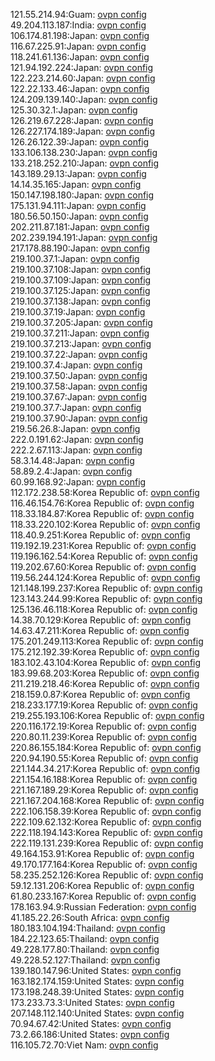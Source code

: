 121.55.214.94:Guam: [ovpn config](vpn/121_55_214_94.ovpn)  
49.204.113.187:India: [ovpn config](vpn/49_204_113_187.ovpn)  
106.174.81.198:Japan: [ovpn config](vpn/106_174_81_198.ovpn)  
116.67.225.91:Japan: [ovpn config](vpn/116_67_225_91.ovpn)  
118.241.61.136:Japan: [ovpn config](vpn/118_241_61_136.ovpn)  
121.94.192.224:Japan: [ovpn config](vpn/121_94_192_224.ovpn)  
122.223.214.60:Japan: [ovpn config](vpn/122_223_214_60.ovpn)  
122.22.133.46:Japan: [ovpn config](vpn/122_22_133_46.ovpn)  
124.209.139.140:Japan: [ovpn config](vpn/124_209_139_140.ovpn)  
125.30.32.1:Japan: [ovpn config](vpn/125_30_32_1.ovpn)  
126.219.67.228:Japan: [ovpn config](vpn/126_219_67_228.ovpn)  
126.227.174.189:Japan: [ovpn config](vpn/126_227_174_189.ovpn)  
126.26.122.39:Japan: [ovpn config](vpn/126_26_122_39.ovpn)  
133.106.138.230:Japan: [ovpn config](vpn/133_106_138_230.ovpn)  
133.218.252.210:Japan: [ovpn config](vpn/133_218_252_210.ovpn)  
143.189.29.13:Japan: [ovpn config](vpn/143_189_29_13.ovpn)  
14.14.35.165:Japan: [ovpn config](vpn/14_14_35_165.ovpn)  
150.147.198.180:Japan: [ovpn config](vpn/150_147_198_180.ovpn)  
175.131.94.111:Japan: [ovpn config](vpn/175_131_94_111.ovpn)  
180.56.50.150:Japan: [ovpn config](vpn/180_56_50_150.ovpn)  
202.211.87.181:Japan: [ovpn config](vpn/202_211_87_181.ovpn)  
202.239.194.191:Japan: [ovpn config](vpn/202_239_194_191.ovpn)  
217.178.88.190:Japan: [ovpn config](vpn/217_178_88_190.ovpn)  
219.100.37.1:Japan: [ovpn config](vpn/219_100_37_1.ovpn)  
219.100.37.108:Japan: [ovpn config](vpn/219_100_37_108.ovpn)  
219.100.37.109:Japan: [ovpn config](vpn/219_100_37_109.ovpn)  
219.100.37.125:Japan: [ovpn config](vpn/219_100_37_125.ovpn)  
219.100.37.138:Japan: [ovpn config](vpn/219_100_37_138.ovpn)  
219.100.37.19:Japan: [ovpn config](vpn/219_100_37_19.ovpn)  
219.100.37.205:Japan: [ovpn config](vpn/219_100_37_205.ovpn)  
219.100.37.211:Japan: [ovpn config](vpn/219_100_37_211.ovpn)  
219.100.37.213:Japan: [ovpn config](vpn/219_100_37_213.ovpn)  
219.100.37.22:Japan: [ovpn config](vpn/219_100_37_22.ovpn)  
219.100.37.4:Japan: [ovpn config](vpn/219_100_37_4.ovpn)  
219.100.37.50:Japan: [ovpn config](vpn/219_100_37_50.ovpn)  
219.100.37.58:Japan: [ovpn config](vpn/219_100_37_58.ovpn)  
219.100.37.67:Japan: [ovpn config](vpn/219_100_37_67.ovpn)  
219.100.37.7:Japan: [ovpn config](vpn/219_100_37_7.ovpn)  
219.100.37.90:Japan: [ovpn config](vpn/219_100_37_90.ovpn)  
219.56.26.8:Japan: [ovpn config](vpn/219_56_26_8.ovpn)  
222.0.191.62:Japan: [ovpn config](vpn/222_0_191_62.ovpn)  
222.2.67.113:Japan: [ovpn config](vpn/222_2_67_113.ovpn)  
58.3.14.48:Japan: [ovpn config](vpn/58_3_14_48.ovpn)  
58.89.2.4:Japan: [ovpn config](vpn/58_89_2_4.ovpn)  
60.99.168.92:Japan: [ovpn config](vpn/60_99_168_92.ovpn)  
112.172.238.58:Korea Republic of: [ovpn config](vpn/112_172_238_58.ovpn)  
116.46.154.76:Korea Republic of: [ovpn config](vpn/116_46_154_76.ovpn)  
118.33.184.87:Korea Republic of: [ovpn config](vpn/118_33_184_87.ovpn)  
118.33.220.102:Korea Republic of: [ovpn config](vpn/118_33_220_102.ovpn)  
118.40.9.251:Korea Republic of: [ovpn config](vpn/118_40_9_251.ovpn)  
119.192.19.231:Korea Republic of: [ovpn config](vpn/119_192_19_231.ovpn)  
119.196.162.54:Korea Republic of: [ovpn config](vpn/119_196_162_54.ovpn)  
119.202.67.60:Korea Republic of: [ovpn config](vpn/119_202_67_60.ovpn)  
119.56.244.124:Korea Republic of: [ovpn config](vpn/119_56_244_124.ovpn)  
121.148.199.237:Korea Republic of: [ovpn config](vpn/121_148_199_237.ovpn)  
123.143.244.99:Korea Republic of: [ovpn config](vpn/123_143_244_99.ovpn)  
125.136.46.118:Korea Republic of: [ovpn config](vpn/125_136_46_118.ovpn)  
14.38.70.129:Korea Republic of: [ovpn config](vpn/14_38_70_129.ovpn)  
14.63.47.211:Korea Republic of: [ovpn config](vpn/14_63_47_211.ovpn)  
175.201.249.113:Korea Republic of: [ovpn config](vpn/175_201_249_113.ovpn)  
175.212.192.39:Korea Republic of: [ovpn config](vpn/175_212_192_39.ovpn)  
183.102.43.104:Korea Republic of: [ovpn config](vpn/183_102_43_104.ovpn)  
183.99.68.203:Korea Republic of: [ovpn config](vpn/183_99_68_203.ovpn)  
211.219.218.46:Korea Republic of: [ovpn config](vpn/211_219_218_46.ovpn)  
218.159.0.87:Korea Republic of: [ovpn config](vpn/218_159_0_87.ovpn)  
218.233.177.19:Korea Republic of: [ovpn config](vpn/218_233_177_19.ovpn)  
219.255.193.106:Korea Republic of: [ovpn config](vpn/219_255_193_106.ovpn)  
220.116.172.19:Korea Republic of: [ovpn config](vpn/220_116_172_19.ovpn)  
220.80.11.239:Korea Republic of: [ovpn config](vpn/220_80_11_239.ovpn)  
220.86.155.184:Korea Republic of: [ovpn config](vpn/220_86_155_184.ovpn)  
220.94.190.55:Korea Republic of: [ovpn config](vpn/220_94_190_55.ovpn)  
221.144.34.217:Korea Republic of: [ovpn config](vpn/221_144_34_217.ovpn)  
221.154.16.188:Korea Republic of: [ovpn config](vpn/221_154_16_188.ovpn)  
221.167.189.29:Korea Republic of: [ovpn config](vpn/221_167_189_29.ovpn)  
221.167.204.168:Korea Republic of: [ovpn config](vpn/221_167_204_168.ovpn)  
222.106.158.39:Korea Republic of: [ovpn config](vpn/222_106_158_39.ovpn)  
222.109.62.132:Korea Republic of: [ovpn config](vpn/222_109_62_132.ovpn)  
222.118.194.143:Korea Republic of: [ovpn config](vpn/222_118_194_143.ovpn)  
222.119.131.239:Korea Republic of: [ovpn config](vpn/222_119_131_239.ovpn)  
49.164.153.91:Korea Republic of: [ovpn config](vpn/49_164_153_91.ovpn)  
49.170.177.164:Korea Republic of: [ovpn config](vpn/49_170_177_164.ovpn)  
58.235.252.126:Korea Republic of: [ovpn config](vpn/58_235_252_126.ovpn)  
59.12.131.206:Korea Republic of: [ovpn config](vpn/59_12_131_206.ovpn)  
61.80.233.167:Korea Republic of: [ovpn config](vpn/61_80_233_167.ovpn)  
178.163.94.9:Russian Federation: [ovpn config](vpn/178_163_94_9.ovpn)  
41.185.22.26:South Africa: [ovpn config](vpn/41_185_22_26.ovpn)  
180.183.104.194:Thailand: [ovpn config](vpn/180_183_104_194.ovpn)  
184.22.123.65:Thailand: [ovpn config](vpn/184_22_123_65.ovpn)  
49.228.177.80:Thailand: [ovpn config](vpn/49_228_177_80.ovpn)  
49.228.52.127:Thailand: [ovpn config](vpn/49_228_52_127.ovpn)  
139.180.147.96:United States: [ovpn config](vpn/139_180_147_96.ovpn)  
163.182.174.159:United States: [ovpn config](vpn/163_182_174_159.ovpn)  
173.198.248.39:United States: [ovpn config](vpn/173_198_248_39.ovpn)  
173.233.73.3:United States: [ovpn config](vpn/173_233_73_3.ovpn)  
207.148.112.140:United States: [ovpn config](vpn/207_148_112_140.ovpn)  
70.94.67.42:United States: [ovpn config](vpn/70_94_67_42.ovpn)  
73.2.66.186:United States: [ovpn config](vpn/73_2_66_186.ovpn)  
116.105.72.70:Viet Nam: [ovpn config](vpn/116_105_72_70.ovpn)  
